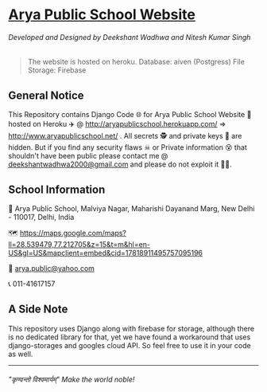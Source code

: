 # [Arya Public School Website](http://aryapublicschool.herokuapp.com/ "Arya Public School Website")

###### Developed and Designed by Deekshant Wadhwa and Nitesh Kumar Singh
> The website is hosted on heroku. 
> Database: aiven (Postgress)
> File Storage: Firebase

## General Notice
This Repository contains Django Code 🌐 for Arya Public School Website 🏫 hosted on Heroku ✈️ @ http://aryapublicschool.herokuapp.com/ => http://www.aryapublicschool.net/ . All secrets 🕵 and private keys 🔑 are hidden. But if you find any security flaws ☠ or Private information 😵 that shouldn't have been public please contact me @ deekshantwadhwa2000@gmail.com and please do not exploit it 🙏🙏. 

## School Information
🏫 Arya Public School, Malviya Nagar, Maharishi Dayanand Marg, New Delhi - 110017, Delhi, India

🗺️ https://maps.google.com/maps?ll=28.539479,77.212705&z=15&t=m&hl=en-US&gl=US&mapclient=embed&cid=17818911495757095196

📧 arya.public@yahoo.com

📞 011-41617157

## A Side Note
This repository uses Django along with firebase for storage, although there is no dedicated library for that, yet we have found a workaround that uses django-storages and googles cloud API. So feel free to use it in your code as well.

------------

###### "कृण्वन्तो विश्वमार्यम्" Make the world noble!

